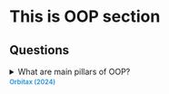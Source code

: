 # This is OOP section

## Questions

<details>
<summary>What are main pillars of OOP?<br><span style="font-weight: bold; color: #3498db; font-size: 0.8em;">Orbitax (2024)</span>
</summary>
<hr>
Abstraction,
Encapsulation,
Inheritance,
Polymorphism</details>
